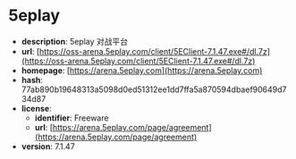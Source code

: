 # 5eplay

- **description**: 5eplay 对战平台
- **url**: [https://oss-arena.5eplay.com/client/5EClient-7.1.47.exe#/dl.7z](https://oss-arena.5eplay.com/client/5EClient-7.1.47.exe#/dl.7z)
- **homepage**: [https://arena.5eplay.com](https://arena.5eplay.com)
- **hash**: 77ab890b19648313a5098d0ed51312ee1dd7ffa5a870594dbaef90649d734d87
- **license**:
  - **identifier**: Freeware
  - **url**: [https://arena.5eplay.com/page/agreement](https://arena.5eplay.com/page/agreement)
- **version**: 7.1.47

